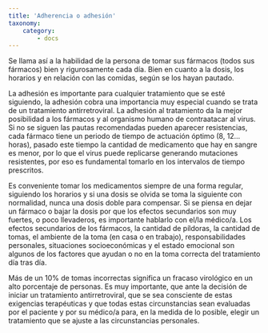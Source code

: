 ```yaml
---
title: 'Adherencia o adhesión'
taxonomy:
    category:
        - docs
---
```


Se llama así a la habilidad de la persona de tomar sus fármacos (todos sus fármacos) bien y rigurosamente cada día. Bien en cuanto a la dosis, los horarios y en relación con las comidas, según se los hayan pautado.

La adhesión es importante para cualquier tratamiento que se esté siguiendo, la adhesión cobra una importancia muy especial cuando se trata de un tratamiento antirretroviral. La adhesión al tratamiento da la mejor posibilidad a los fármacos y al organismo humano de contraatacar al virus. Si no se siguen las pautas recomendadas pueden aparecer resistencias, cada fármaco tiene un periodo de tiempo de actuación óptimo (8, 12… horas), pasado este tiempo la cantidad de medicamento que hay en sangre es menor, por lo que el virus puede replicarse generando mutaciones resistentes, por eso es fundamental tomarlo en los intervalos de tiempo prescritos.

Es conveniente tomar los medicamentos siempre de una forma regular, siguiendo los horarios y si una dosis se olvida se toma la siguiente con normalidad, nunca una dosis doble para compensar. Si se piensa en dejar un fármaco o bajar la dosis por que los efectos secundarios son muy fuertes, o poco llevaderos, es importante hablarlo con el/la médico/a. Los efectos secundarios de los fármacos, la cantidad de píldoras, la cantidad de tomas, el ambiente de la toma (en casa o en trabajo), responsabilidades personales, situaciones socioeconómicas y el estado emocional son algunos de los factores que ayudan o no en la toma correcta del tratamiento día tras día.

Más de un 10% de tomas incorrectas significa un fracaso virológico en un alto porcentaje de personas. Es muy importante, que ante la decisión de iniciar un tratamiento antirretroviral, que se sea consciente de estas exigencias terapéuticas y que todas estas circunstancias sean evaluadas por el paciente y por su médico/a para, en la medida de lo posible, elegir un tratamiento que se ajuste a las circunstancias personales.